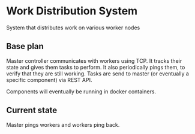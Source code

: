 # Work Distribution System
System that distributes work on various worker nodes

## Base plan
Master controller communicates with workers using TCP. It tracks their state and gives them tasks to perform. It also periodically pings them, to verify that they are still working.
Tasks are send to master (or eventually a specific component) via REST API. 

Components will eventually be running in docker containers.

## Current state
Master pings workers and workers ping back.
